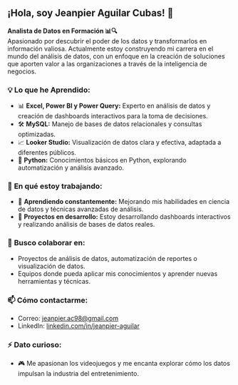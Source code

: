 ## ¡Hola, soy Jeanpier Aguilar Cubas! 👋

**Analista de Datos en Formación 📊🔍**  
Apasionado por descubrir el poder de los datos y transformarlos en información valiosa. Actualmente estoy construyendo mi carrera en el mundo del análisis de datos, con un enfoque en la creación de soluciones que aporten valor a las organizaciones a través de la inteligencia de negocios.

### 💡 **Lo que he Aprendido:**
- 📊 **Excel, Power BI y Power Query:** Experto en análisis de datos y creación de dashboards interactivos para la toma de decisiones.
- 🛠️ **MySQL:** Manejo de bases de datos relacionales y consultas optimizadas.
- 📈 **Looker Studio:** Visualización de datos clara y efectiva, adaptada a diferentes públicos.
- 🐍 **Python:** Conocimientos básicos en Python, explorando automatización y análisis avanzado.

### 🚀 **En qué estoy trabajando:**
- 🌱 **Aprendiendo constantemente:** Mejorando mis habilidades en ciencia de datos y técnicas avanzadas de análisis.
- 🔭 **Proyectos en desarrollo:** Estoy desarrollando dashboards interactivos y realizando análisis de bases de datos reales.

### 🌟 **Busco colaborar en:**
- Proyectos de análisis de datos, automatización de reportes o visualización de datos.
- Equipos donde pueda aplicar mis conocimientos y aprender nuevas herramientas y técnicas.

### 📫 **Cómo contactarme:**
- Correo: jeanpier.ac98@gmail.com
- LinkedIn: [linkedin.com/in/jeanpier-aguilar](www.linkedin.com/in/jeanpierac)

### ⚡ **Dato curioso:**
- 🎮 Me apasionan los videojuegos y me encanta explorar cómo los datos impulsan la industria del entretenimiento.
